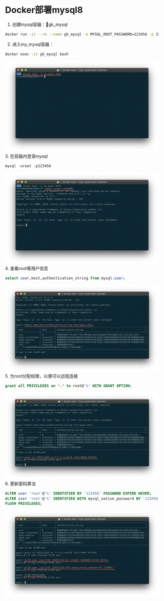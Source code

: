 # Docker部署mysql8

1. 创建mysql容器：gk_mysql
```bash
docker run -it --rm --name gk_mysql -e MYSQL_ROOT_PASSWORD=123456 -p 3306:3306 -d mysql:latest
```
2. 进入my_mysql容器：
```bash
docker exec -it gk_mysql bash
```
![image-20190807105408847](assets/image-20190807105408847.png)
3. 在容器内登录mysql
```sql
mysql -uroot -p123456
```
![image-20190807105545199](assets/image-20190807105545199.png)
4. 查看root等用户信息
```sql
select user,host,authentication_string from mysql.user;
```
![image-20190807105721476](assets/image-20190807105721476.png)
5. 为root分配权限，以便可以远程连接
```sql
grant all PRIVILEGES on *.* to root@'%' WITH GRANT OPTION;
```
![image-20190807105839112](assets/image-20190807105839112.png)
6. 更新密码算法
```sql
ALTER user 'root'@'%' IDENTIFIED BY '123456' PASSWORD EXPIRE NEVER;
ALTER user 'root'@'%' IDENTIFIED WITH mysql_native_password BY '123456';
FLUSH PRIVILEGES;
```
![image-20190807110020418](assets/image-20190807110020418.png)